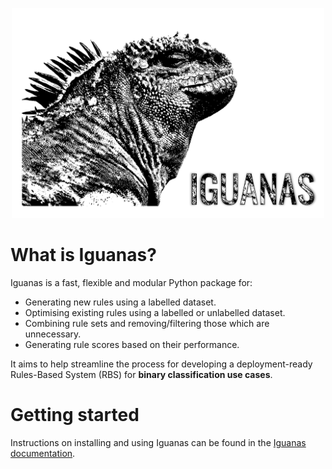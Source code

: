 <p align="center">
  <img src=./run_doc/files/_static/iguanas_logo.png width="500"/>
</p>

# What is Iguanas?

Iguanas is a fast, flexible and modular Python package for:

* Generating new rules using a labelled dataset.
* Optimising existing rules using a labelled or unlabelled dataset.
* Combining rule sets and removing/filtering those which are unnecessary.
* Generating rule scores based on their performance.

It aims to help streamline the process for developing a deployment-ready Rules-Based System (RBS) for **binary classification use cases**.

# Getting started

Instructions on installing and using Iguanas can be found in the [Iguanas documentation](https://paypal.github.io/Iguanas/).

